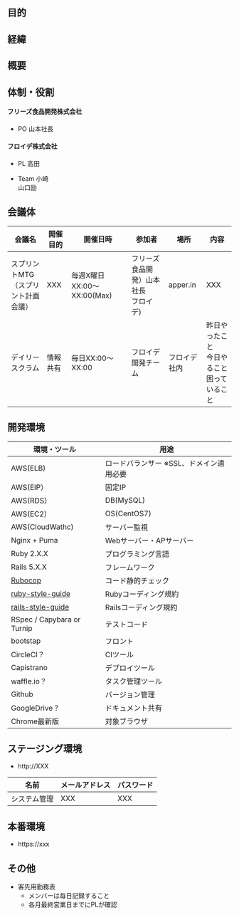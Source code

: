 ## 目的


## 経緯


## 概要


## 体制・役割
#### フリーズ食品開発株式会社
- PO
山本社長

#### フロイデ株式会社
- PL
高田

- Team
小崎  
山口励

## 会議体
会議名 | 開催目的 | 開催日時 | 参加者 | 場所 | 内容
--- | --- | --- | --- | --- | ---
スプリントMTG <br> （スプリント計画会議） | XXX | 毎週X曜日XX:00〜XX:00(Max) | フリーズ食品開発）山本社長 <br> フロイデ) | apper.in | XXX
デイリースクラム | 情報共有 | 毎日XX:00〜XX:00 | フロイデ開発チーム | フロイデ社内 | 昨日やったこと <br> 今日やること <br> 困っていること

## 開発環境
環境・ツール | 用途
--- | ---
AWS(ELB) | ロードバランサー ※SSL、ドメイン適用必要
AWS(EIP） | 固定IP
AWS(RDS） | DB(MySQL)
AWS(EC2） | OS(CentOS7)
AWS(CloudWathc) | サーバー監視
Nginx  + Puma | Webサーバー・APサーバー
Ruby 2.X.X | プログラミング言語
Rails 5.X.X | フレームワーク
[Rubocop](https://github.com/froide-kk/rubocop-guide) | コード静的チェック
[ruby-style-guide](https://github.com/fortissimo1997/ruby-style-guide/blob/japanese/README.ja.md) | Rubyコーディング規約
[rails-style-guide](https://github.com/satour/rails-style-guide/blob/master/README-jaJA.md) | Railsコーディング規約
RSpec / Capybara or Turnip | テストコード
bootstap | フロント
CircleCI？ | CIツール
Capistrano | デプロイツール
waffle.io？ | タスク管理ツール
Github | バージョン管理
GoogleDrive？ | ドキュメント共有
Chrome最新版 | 対象ブラウザ  

## ステージング環境
- http://XXX

名前 | メールアドレス | パスワード
--- | --- | ---
システム管理 | XXX | XXX

## 本番環境
- https://xxx

## その他
- 客先用勤務表
  - メンバーは毎日記録すること
  - 各月最終営業日までにPLが確認

